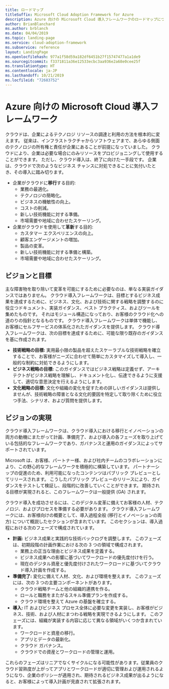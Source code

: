 ```yaml
---
title: ロードマップ
titleSuffix: Microsoft Cloud Adoption Framework for Azure
description: Azure 向けの Microsoft Cloud 導入フレームワークのロードマップについて説明します。
author: BrianBlanchard
ms.author: brblanch
ms.date: 04/04/2019
ms.topic: landing-page
ms.service: cloud-adoption-framework
ms.subservice: reference
layout: LandingPage
ms.openlocfilehash: 977a1f58d59a182df6451b27f15747477a1a1de9
ms.sourcegitcommit: f3371811a36e12533ecbc3aa936e2a68e0cee25f
ms.translationtype: HT
ms.contentlocale: ja-JP
ms.lasthandoff: 10/21/2019
ms.locfileid: "72683752"
---
```

# <a name="microsoft-cloud-adoption-framework-for-azure"></a>Azure 向けの Microsoft Cloud 導入フレームワーク

クラウドは、企業によるテクノロジ リソースの調達と利用の方法を根本的に変えます。 従来は、インフラストラクチャからソフトウェアまで、あらゆる側面のテクノロジの所有権と責任が企業にあることが前提になっていました。 クラウドにより、企業は必要な場合にのみリソースをプロビジョニングして使用することができます。 ただし、クラウド導入は、終了に向けた一手段です。 企業は、クラウドで次のようなビジネス チャンスに対処できることに気付いたとき、その導入に踏み切ります。

- 企業がクラウドに**移行**する目的:
  - 業務の最適化。
  - テクノロジの簡略化。
  - ビジネスの機敏性の向上。
  - コストの削減。
  - 新しい技術機能に対する準備。
  - 市場需要や地域に合わせたスケーリング。
- 企業がクラウドを使用して**革新**する目的:
  - カスタマー エクスペリエンスの向上。
  - 顧客エンゲージメントの増加。
  - 製品の変革。
  - 新しい技術機能に対する準備と構築。
  - 市場需要や地域に合わせたスケーリング。

## <a name="vision-and-objectives"></a>ビジョンと目標

主な障害物を取り除いて変革を可能にするために必要なのは、単なる実装ガイダンスではありません。 クラウド導入フレームワークは、目標とするビジネス成果を達成するために、ビジネス、文化、および技術に関する戦略を調整するのに役立つドキュメント、実装ガイダンス、ベスト プラクティス、およびツールを集めたものです。 それはモジュール構造になっており、お客様のクラウド化への道のりの指針となるものです。 クラウド導入フレームワークは単体で機能し、お客様にセルフサービスの体系化されたガイダンスを提供します。 クラウド導入フレームワークは、次の目標を達成するために、可能な限り既存のガイダンスを基に作成されます。

- **技術戦略の目標:** 実用最小限の製品を超えたスケーラブルな技術戦略を確立することで、お客様がニーズに合わせて簡単にカスタマイズして導入し、一般的な制約に対処できるようにします。
- **ビジネス戦略の目標:** このガイダンスではビジネス戦略は定義せず、アーキテクトがビジネス戦略を理解し、ドキュメント化し、伝達できるように支援して、適切な意思決定を行えるようにします。
- **文化戦略の目標:** 文化や組織の変化を促すための詳しいガイダンスは提供しませんが、技術戦略の障害となる文化的要因を特定して取り除くために役立つ手法、シナリオ、および質問を提供します。

## <a name="fulfilling-the-vision"></a>ビジョンの実現

クラウド導入フレームワークは、クラウド導入における移行とイノベーションの両方の動機にまたがって計画、準備完了、および導入の各フェーズを取り上げている包括的なフレームワークであり、ガバナンスと運用のガイダンスによってサポートされています。

Microsoft は、お客様、パートナー様、および社内チームのコラボレーションにより、この野心的なフレームワークを積極的に構築しています。 パートナーシップの促進のため、利用可能になったコンテンツはパブリック プレビューとしてリリースされます。 こうしたパブリック プレビューのリリースにより、ガイダンスをテストして検証し、段階的に改善していくことができます。 期待される目標が実現されると、このフレームワークは一般提供 (GA) されます。

クラウド導入を成功させるには、このデジタル変革に備えてお客様の人材、テクノロジ、およびプロセスを準備する必要があります。 クラウド導入フレームワークには、お客様向けの概要として、導入過程全般 (移行とイノベーションの両方) について概説したセクションが含まれています。 このセクションは、導入過程における次のフェーズで構成されています。

- **計画:** ビジネス成果と実践的な技術バックログを調整します。 このフェーズは、初期段階の計画作業における次の 3 つの領域で構成されます。
  - 業務上の正当な理由とビジネス成果を定義する。
  - ビジネス成果への影響に基づいてワークロードの優先度付けを行う。
  - 現在のデジタル資産と優先度付けされたワークロードに基づいてクラウド導入計画を作成する。
- **準備完了:** 変化に備えて人材、文化、および環境を整えます。 このフェーズには、次の 3 つの主要コンポーネントがあります。
  - クラウド戦略チームと他の組織的連携を作る。
  - ロールと職務をまたがるスキル準備プランを作成する。
  - クラウド環境を整えて Azure の基盤を確立する。
- **導入:** IT およびビジネス プロセス全体に必要な変更を実装し、お客様がビジネス、技術、および人材にまつわる戦略を実現できるようにします。 このフェーズには、組織が実装する内容に応じて異なる領域がいくつか含まれています。
  - ワークロードと資産の移行。
  - アプリとデータの最新化。
  - クラウド ガバナンス。
  - クラウドでの資産とワークロードの管理と運用。

これらのフェーズはリニアでなくサイクルになる可能性があります。従業員のクラウド習熟度が上がってアプリとワークロードが適切に管理および運用されるようになり、企業のポリシーが適用され、期待されるビジネス成果が出るようになると、お客様によって導入計画が見直されて拡張されます。
